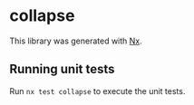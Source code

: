 # collapse

This library was generated with [Nx](https://nx.dev).

## Running unit tests

Run `nx test collapse` to execute the unit tests.
